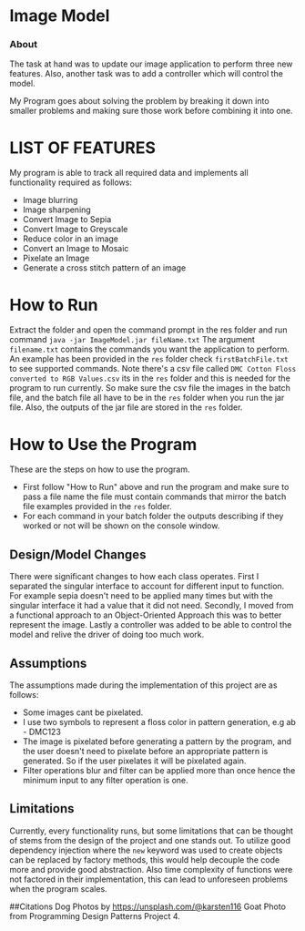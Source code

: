 # Image Model
<h3>About</h3>
The task at hand was to update our image application to perform three new features. Also, another task was to add a controller which will control the model.

My Program goes about solving the problem by breaking it down into smaller problems and making sure those work before combining it into one.

# LIST OF FEATURES

My program is able to track all required data and implements all functionality required as follows:
-   Image blurring 
- Image sharpening
- Convert Image to Sepia
- Convert Image to Greyscale
- Reduce color in an image
- Convert an Image to Mosaic
- Pixelate an Image
- Generate a cross stitch pattern of an image


# How to Run
Extract the folder and open the command prompt in the res folder and run command `java -jar ImageModel.jar fileName.txt`
The argument `filename.txt` contains the commands you want the application to perform. An example has been provided in the
`res` folder check `firstBatchFile.txt` to see supported commands. Note there's a csv file called `DMC Cotton Floss converted to RGB Values.csv`
its in the `res` folder and this is needed for the program to run currently. So make sure the csv file the images in the batch file, and the 
batch file all have to be in the  `res` folder when you run the jar file. Also, the outputs of the jar file are stored in the `res` folder.

# How to Use the Program
These are the steps on how to use the program.
- First follow "How to Run" above and run the program and make sure to pass a file name the file must contain commands that mirror
  the batch file examples provided in the `res` folder.
- For each command in your batch folder the outputs describing if they worked or not will be shown on the console window.


## Design/Model Changes
There were significant changes to how each class operates. First I separated the singular interface to account for different
input to function. For example sepia doesn't need to be applied many times but with the singular interface it had a value that it did not need.
Secondly, I moved from a functional approach to an Object-Oriented Approach this was to better represent the image. Lastly a controller was added
to be able to control the model and relive the driver of doing too much work.


## Assumptions
The assumptions made during the implementation of this project are as follows:
- Some images cant be pixelated. 
- I use two symbols to represent a floss color in pattern generation, e.g ab - DMC123
- The image is pixelated before generating a pattern by the program, and the user doesn't need 
  to pixelate before an appropriate pattern is generated. So if the user pixelates it will be pixelated again.
- Filter operations blur and filter can be applied more than once hence the minimum input to any filter operation is one.



## Limitations
Currently, every functionality runs, but some limitations that can be thought of
stems from the design of the project and one stands out. To utilize good dependency injection
where the `new` keyword was used to create objects can be replaced by factory methods, this would help decouple the
code more and provide good abstraction.
Also time complexity of functions were not factored in their implementation, this can
lead to unforeseen problems when the program scales.

##Citations
Dog Photos by https://unsplash.com/@karsten116
Goat Photo from Programming Design Patterns Project 4.

```
